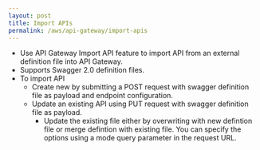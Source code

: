 ```yaml
---
layout: post
title: Import APIs
permalink: /aws/api-gateway/import-apis
---
```


- Use API Gateway Import API feature to import API from an external definition file into API Gateway.
- Supports Swagger 2.0 definition files.
- To import API
    - Create new by submitting a POST request with swagger definition file as payload and endpoint configuration.
    - Update an existing API using PUT request with swagger definition file as payload.
        - Update the existing file either by overwriting with new defintion file or merge defintion with existing file. You can specify the options using a mode query parameter in the request URL.
